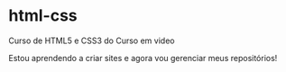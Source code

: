 # html-css
 Curso de HTML5 e CSS3 do Curso em video

 Estou aprendendo a criar sites e agora vou gerenciar meus repositórios!
